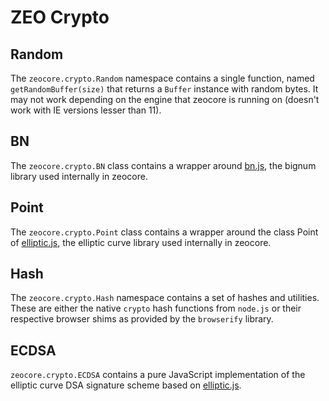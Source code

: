 # ZEO Crypto

## Random
The `zeocore.crypto.Random` namespace contains a single function, named `getRandomBuffer(size)` that returns a `Buffer` instance with random bytes. It may not work depending on the engine that zeocore is running on (doesn't work with IE versions lesser than 11).

## BN
The `zeocore.crypto.BN` class contains a wrapper around [bn.js](https://github.com/indutny/bn.js), the bignum library used internally in zeocore.

## Point
The `zeocore.crypto.Point` class contains a wrapper around the class Point of [elliptic.js](https://github.com/indutny/elliptic), the elliptic curve library used internally in zeocore.

## Hash
The `zeocore.crypto.Hash` namespace contains a set of hashes and utilities. These are either the native `crypto` hash functions from `node.js` or their respective browser shims as provided by the `browserify` library.

## ECDSA
`zeocore.crypto.ECDSA` contains a pure JavaScript implementation of the elliptic curve DSA signature scheme based on [elliptic.js](https://github.com/indutny/elliptic).
